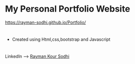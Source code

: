 # My Personal Portfolio Website
https://rayman-sodhi.github.io/Portfolio/
#
*  Created using Html,css,bootstrap and Javascript
#

LinkedIn --> [Rayman Kour Sodhi](https://www.linkedin.com/in/rayman-kour-sodhi-997b651a3) 
